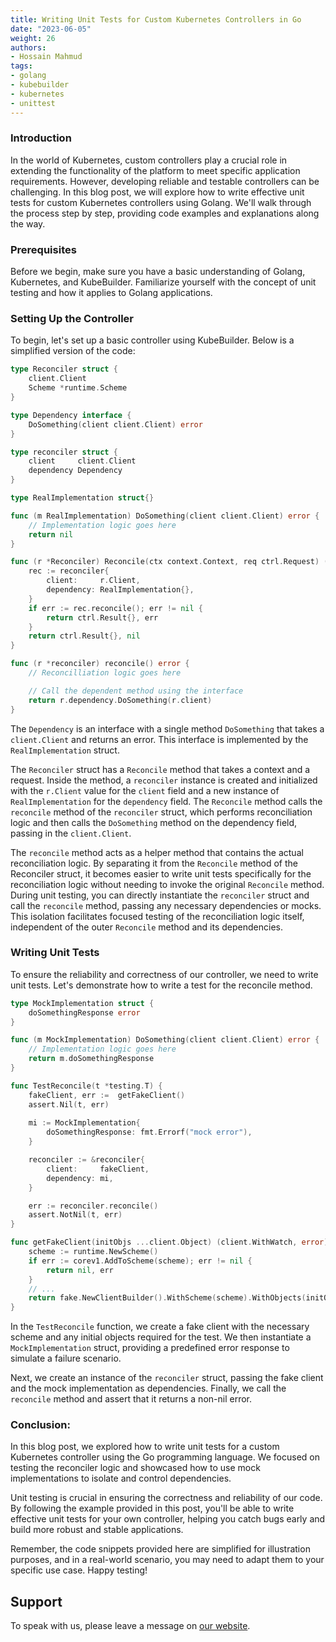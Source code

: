 ```yaml
---
title: Writing Unit Tests for Custom Kubernetes Controllers in Go
date: "2023-06-05"
weight: 26
authors:
- Hossain Mahmud
tags:
- golang
- kubebuilder
- kubernetes
- unittest
---
```


### Introduction

In the world of Kubernetes, custom controllers play a crucial role in extending the functionality of the platform to meet specific application requirements. However, developing reliable and testable controllers can be challenging. In this blog post, we will explore how to write effective unit tests for custom Kubernetes controllers using Golang. We'll walk through the process step by step, providing code examples and explanations along the way.

### Prerequisites

Before we begin, make sure you have a basic understanding of Golang, Kubernetes, and KubeBuilder. Familiarize yourself with the concept of unit testing and how it applies to Golang applications.

### Setting Up the Controller

To begin, let's set up a basic controller using KubeBuilder. Below is a simplified version of the code:

```go
type Reconciler struct {
    client.Client
    Scheme *runtime.Scheme
}

type Dependency interface {
    DoSomething(client client.Client) error
}

type reconciler struct {
    client     client.Client
    dependency Dependency
}

type RealImplementation struct{}

func (m RealImplementation) DoSomething(client client.Client) error {
    // Implementation logic goes here
    return nil
}

func (r *Reconciler) Reconcile(ctx context.Context, req ctrl.Request) (ctrl.Result, error) {
    rec := reconciler{
        client:     r.Client,
        dependency: RealImplementation{},
    }
    if err := rec.reconcile(); err != nil {
        return ctrl.Result{}, err
    }
    return ctrl.Result{}, nil
}

func (r *reconciler) reconcile() error {
    // Reconcilliation logic goes here

    // Call the dependent method using the interface
    return r.dependency.DoSomething(r.client)
}

```

The `Dependency` is an interface with a single method `DoSomething` that takes a `client.Client` and returns an error. This interface is implemented by the `RealImplementation` struct.

The `Reconciler` struct has a `Reconcile` method that takes a context and a request. Inside the method, a `reconciler` instance is created and initialized with the `r.Client` value for the `client` field and a new instance of `RealImplementation` for the `dependency` field. The `Reconcile` method calls the `reconcile` method of the `reconciler` struct, which performs reconciliation logic and then calls the `DoSomething` method on the dependency field, passing in the `client.Client`.


The `reconcile` method acts as a helper method that contains the actual reconciliation logic. By separating it from the `Reconcile` method of the Reconciler struct, it becomes easier to write unit tests specifically for the reconciliation logic without needing to invoke the original `Reconcile` method. During unit testing, you can directly instantiate the `reconciler` struct and call the `reconcile` method, passing any necessary dependencies or mocks. This isolation facilitates focused testing of the reconciliation logic itself, independent of the outer `Reconcile` method and its dependencies.

### Writing Unit Tests

To ensure the reliability and correctness of our controller, we need to write unit tests. Let's demonstrate how to write a test for the reconcile method.

```go
type MockImplementation struct {
    doSomethingResponse error
}

func (m MockImplementation) DoSomething(client client.Client) error {
    // Implementation logic goes here
    return m.doSomethingResponse
}

func TestReconcile(t *testing.T) {
    fakeClient, err :=  getFakeClient()
    assert.Nil(t, err)
    
    mi := MockImplementation{
        doSomethingResponse: fmt.Errorf("mock error"),
    }

    reconciler := &reconciler{
        client:     fakeClient,
        dependency: mi,
    }

    err := reconciler.reconcile()
    assert.NotNil(t, err)
}

func getFakeClient(initObjs ...client.Object) (client.WithWatch, error) {
	scheme := runtime.NewScheme()
	if err := corev1.AddToScheme(scheme); err != nil {
		return nil, err
	}
    // ...
	return fake.NewClientBuilder().WithScheme(scheme).WithObjects(initObjs...).Build(), nil
}

```

In the `TestReconcile` function, we create a fake client with the necessary scheme and any initial objects required for the test. We then instantiate a `MockImplementation` struct, providing a predefined error response to simulate a failure scenario.

Next, we create an instance of the `reconciler` struct, passing the fake client and the mock implementation as dependencies. Finally, we call the `reconcile` method and assert that it returns a non-nil error.

### Conclusion:

In this blog post, we explored how to write unit tests for a custom Kubernetes controller using the Go programming language. We focused on testing the reconciler logic and showcased how to use mock implementations to isolate and control dependencies.

Unit testing is crucial in ensuring the correctness and reliability of our code. By following the example provided in this post, you'll be able to write effective unit tests for your own controller, helping you catch bugs early and build more robust and stable applications.

Remember, the code snippets provided here are simplified for illustration purposes, and in a real-world scenario, you may need to adapt them to your specific use case. Happy testing!
 
## Support

To speak with us, please leave a message on [our website](https://appscode.com/contact/).



